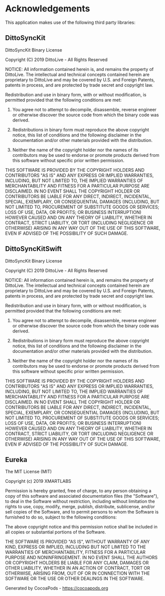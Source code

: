 # Acknowledgements
This application makes use of the following third party libraries:

## DittoSyncKit

DittoSyncKit Binary License

Copyright (C) 2019 DittoLive - All Rights Reserved

NOTICE: All information contained herein is, and remains the property of
DittoLive. The intellectual and technical concepts contained herein are
proprietary to DittoLive and may be covered by U.S. and Foreign Patents,
patents in process, and are protected by trade secret and copyright law.

Redistribution and use in binary form, with or without modification, is
permitted provided that the following conditions are met:

1. You agree not to attempt to decompile, disassemble, reverse engineer or
otherwise discover the source code from which the binary code was derived.

2. Redistributions in binary form must reproduce the above copyright notice,
this list of conditions and the following disclaimer in the documentation
and/or other materials provided with the distribution.

3. Neither the name of the copyright holder nor the names of its
contributors may be used to endorse or promote products derived from this
software without specific prior written permission.

THIS SOFTWARE IS PROVIDED BY THE COPYRIGHT HOLDERS AND CONTRIBUTORS "AS IS"
AND ANY EXPRESS OR IMPLIED WARRANTIES, INCLUDING, BUT NOT LIMITED TO, THE
IMPLIED WARRANTIES OF MERCHANTABILITY AND FITNESS FOR A PARTICULAR PURPOSE
ARE DISCLAIMED. IN NO EVENT SHALL THE COPYRIGHT HOLDER OR CONTRIBUTORS BE
LIABLE FOR ANY DIRECT, INDIRECT, INCIDENTAL, SPECIAL, EXEMPLARY, OR
CONSEQUENTIAL DAMAGES (INCLUDING, BUT NOT LIMITED TO, PROCUREMENT OF
SUBSTITUTE GOODS OR SERVICES; LOSS OF USE, DATA, OR PROFITS; OR BUSINESS
INTERRUPTION) HOWEVER CAUSED AND ON ANY THEORY OF LIABILITY, WHETHER IN
CONTRACT, STRICT LIABILITY, OR TORT (INCLUDING NEGLIGENCE OR OTHERWISE)
ARISING IN ANY WAY OUT OF THE USE OF THIS SOFTWARE, EVEN IF ADVISED OF THE
POSSIBILITY OF SUCH DAMAGE.


## DittoSyncKitSwift

DittoSyncKit Binary License

Copyright (C) 2019 DittoLive - All Rights Reserved

NOTICE: All information contained herein is, and remains the property of
DittoLive. The intellectual and technical concepts contained herein are
proprietary to DittoLive and may be covered by U.S. and Foreign Patents,
patents in process, and are protected by trade secret and copyright law.

Redistribution and use in binary form, with or without modification, is
permitted provided that the following conditions are met:

1. You agree not to attempt to decompile, disassemble, reverse engineer or
otherwise discover the source code from which the binary code was derived.

2. Redistributions in binary form must reproduce the above copyright notice,
this list of conditions and the following disclaimer in the documentation
and/or other materials provided with the distribution.

3. Neither the name of the copyright holder nor the names of its
contributors may be used to endorse or promote products derived from this
software without specific prior written permission.

THIS SOFTWARE IS PROVIDED BY THE COPYRIGHT HOLDERS AND CONTRIBUTORS "AS IS"
AND ANY EXPRESS OR IMPLIED WARRANTIES, INCLUDING, BUT NOT LIMITED TO, THE
IMPLIED WARRANTIES OF MERCHANTABILITY AND FITNESS FOR A PARTICULAR PURPOSE
ARE DISCLAIMED. IN NO EVENT SHALL THE COPYRIGHT HOLDER OR CONTRIBUTORS BE
LIABLE FOR ANY DIRECT, INDIRECT, INCIDENTAL, SPECIAL, EXEMPLARY, OR
CONSEQUENTIAL DAMAGES (INCLUDING, BUT NOT LIMITED TO, PROCUREMENT OF
SUBSTITUTE GOODS OR SERVICES; LOSS OF USE, DATA, OR PROFITS; OR BUSINESS
INTERRUPTION) HOWEVER CAUSED AND ON ANY THEORY OF LIABILITY, WHETHER IN
CONTRACT, STRICT LIABILITY, OR TORT (INCLUDING NEGLIGENCE OR OTHERWISE)
ARISING IN ANY WAY OUT OF THE USE OF THIS SOFTWARE, EVEN IF ADVISED OF THE
POSSIBILITY OF SUCH DAMAGE.


## Eureka

The MIT License (MIT)

Copyright (c) 2019 XMARTLABS

Permission is hereby granted, free of charge, to any person obtaining a copy
of this software and associated documentation files (the "Software"), to deal
in the Software without restriction, including without limitation the rights
to use, copy, modify, merge, publish, distribute, sublicense, and/or sell
copies of the Software, and to permit persons to whom the Software is
furnished to do so, subject to the following conditions:

The above copyright notice and this permission notice shall be included in all
copies or substantial portions of the Software.

THE SOFTWARE IS PROVIDED "AS IS", WITHOUT WARRANTY OF ANY KIND, EXPRESS OR
IMPLIED, INCLUDING BUT NOT LIMITED TO THE WARRANTIES OF MERCHANTABILITY,
FITNESS FOR A PARTICULAR PURPOSE AND NONINFRINGEMENT. IN NO EVENT SHALL THE
AUTHORS OR COPYRIGHT HOLDERS BE LIABLE FOR ANY CLAIM, DAMAGES OR OTHER
LIABILITY, WHETHER IN AN ACTION OF CONTRACT, TORT OR OTHERWISE, ARISING FROM,
OUT OF OR IN CONNECTION WITH THE SOFTWARE OR THE USE OR OTHER DEALINGS IN THE
SOFTWARE.

Generated by CocoaPods - https://cocoapods.org
